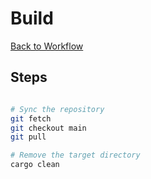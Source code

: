 # Build

[Back to Workflow](index.md)

## Steps

```bash

# Sync the repository
git fetch
git checkout main
git pull

# Remove the target directory
cargo clean
```
